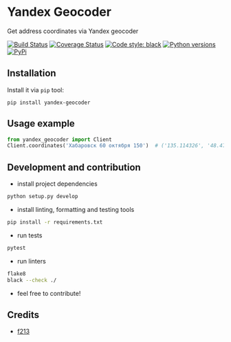 Yandex Geocoder
===
Get address coordinates via Yandex geocoder

[![Build Status](https://github.com/sivakov512/yandex-geocoder/workflows/Test/badge.svg)](https://github.com/sivakov512/yandex-geocoder)
[![Coverage Status](https://coveralls.io/repos/github/sivakov512/yandex-geocoder/badge.svg?branch=master)](https://coveralls.io/github/sivakov512/yandex-geocoder?branch=master)
[![Code style: black](https://img.shields.io/badge/code%20style-black-000000.svg)](https://github.com/ambv/black)
[![Python versions](https://img.shields.io/pypi/pyversions/yandex-geocoder.svg)](https://pypi.python.org/pypi/yandex-geocoder)
[![PyPi](https://img.shields.io/pypi/v/yandex-geocoder.svg)](https://pypi.python.org/pypi/yandex-geocoder)

Installation
---
Install it via `pip` tool:

``` shell
pip install yandex-geocoder
```

Usage example
---

``` python
from yandex_geocoder import Client
Client.coordinates('Хабаровск 60 октября 150')  # ('135.114326', '48.47839')
```

Development and contribution
---

* install project dependencies
```bash
python setup.py develop
```

* install linting, formatting and testing tools
```bash
pip install -r requirements.txt
```

* run tests
```bash
pytest
```

* run linters
```bash
flake8
black --check ./
```

* feel free to contribute!

Credits
---
- [f213](https://github.com/f213)
